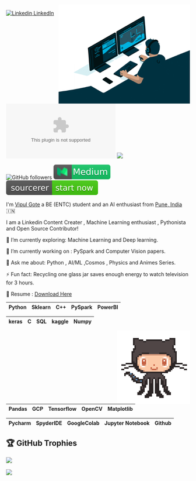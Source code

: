 
<img align="right" alt="GIF" src="https://github.com/vipulgote1999/vipulgote1999/blob/master/gif/giphy%20(1).gif" width="360"/>

[![Linkedin](https://i.stack.imgur.com/gVE0j.png) LinkedIn](https://www.linkedin.com/in/vipul-gote-21a923183/)&nbsp; [![Twitter](https://img.shields.io/twitter/url/https/twitter.com)](https://twitter.com/vipul_gote_4) [![](https://visitcount.itsvg.in/api?id=vipulgote1999&label=Profile%20Views&color=11&icon=0&pretty=true)](https://visitcount.itsvg.in)

![GitHub followers](https://img.shields.io/github/followers/vipulgote1999?style=social)
[![Medium](https://github.com/vipulgote1999/vipulgote1999/blob/master/badges/medium.svg)](https://medium.com/@vipulgote4)
[![Sourcerer](https://github.com/vipulgote1999/vipulgote1999/blob/master/logos/sourcerer-start%20now-brightgreen.svg)](https://sourcerer.io/vipulgote1999)

I'm [Vipul Gote](https://sites.google.com/view/vipul-ai/home?read_current=1) a BE (ENTC) student and an AI enthusiast from 
[Pune, India](https://www.google.com/maps/place/18%C2%B037'24.5%22N+73%C2%B051'57.2%22E/@18.6232771,73.8658642,18z/data=!4m6!3m5!1s0x3bc2c7a004c0434d:0xd954c28b78729216!7e2!8m2!3d18.6234674!4d73.8658959) :india:

I am a Linkedin Content Creater , Machine Learning enthusiast , Pythonista and Open Source Contributor!

🌱 I’m currently exploring: Machine Learning and Deep learning.

🔭 I’m currently working on : PySpark and Computer Vision papers.

💬 Ask me about: Python , AI/ML  ,Cosmos , Physics and Animes Series.

⚡ Fun fact: Recycling one glass jar saves enough energy to watch television for 3 hours.

📄 Resume : [Download Here](https://drive.google.com/file/d/1CYYug7ZJMFIbnU572Z0hoOYWDlk-0k8W/view?usp=sharing)


| Python | Sklearn | C++ | PySpark | PowerBI | 
| :---: | :---: | :---: | :---: | :---: | 

| keras | C | SQL | kaggle | Numpy |
| :---: | :---: | :---: | :---: | :---: |

<img align='right' src='https://github.com/vipulgote1999/vipulgote1999/blob/master/images/octocat-anime.gif' width='200"'>

| Pandas | GCP | Tensorflow | OpenCV | Matplotlib |
| :---: | :---: | :---: | :---: | :---: |

| Pycharm | SpyderIDE | GoogleColab | Jupyter Notebook | Github |
| :---: | :---: | :---: | :---: | :---: |

## 🏆 GitHub Trophies
![](https://github-profile-trophy.vercel.app/?username=vipulgote1999&theme=tokyonight&no-frame=false&no-bg=false&margin-w=4)

![](https://github-readme-stats.vercel.app/api?username=vipulgote1999&show_icons=true&line_height=30)

